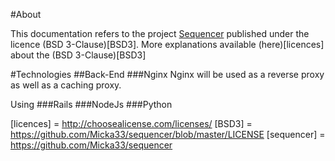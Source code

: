 #About

This documentation refers to the project [Sequencer](sequencer) published under the licence (BSD 3-Clause)[BSD3].
More explanations available (here)[licences] about the (BSD 3-Clause)[BSD3]

#Technologies
##Back-End
###Nginx
Nginx will be used as a reverse proxy as well as a caching proxy.

Using
###Rails
###NodeJs
###Python



[licences] = http://choosealicense.com/licenses/
[BSD3] = https://github.com/Micka33/sequencer/blob/master/LICENSE
[sequencer] = https://github.com/Micka33/sequencer
